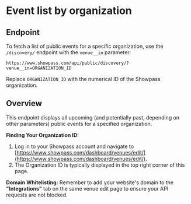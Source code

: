 # Event list by organization

## Endpoint

To fetch a list of public events for a specific organization, use the `/discovery/` endpoint with the `venue__in` parameter:

`https://www.showpass.com/api/public/discovery/?venue__in=ORGANIZATION_ID`

Replace `ORGANIZATION_ID` with the numerical ID of the Showpass organization.

## Overview

This endpoint displays all upcoming (and potentially past, depending on other parameters) public events for a specified organization.

**Finding Your Organization ID:**

1.  Log in to your Showpass account and navigate to [https://www.showpass.com/dashboard/venues/edit/](https://www.showpass.com/dashboard/venues/edit/).
2.  The Organization ID is typically displayed in the top right corner of this page.

**Domain Whitelisting:**
Remember to add your website's domain to the **"Integrations"** tab on the same venue edit page to ensure your API requests are not blocked.

